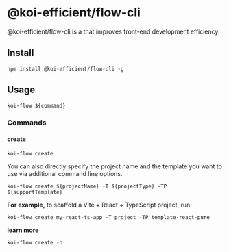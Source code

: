 # @koi-efficient/flow-cli

@koi-efficient/flow-cli is a that improves front-end development efficiency.

## Install

```
npm install @koi-efficient/flow-cli -g
```

## Usage

```
koi-flow ${command}
```

### Commands

#### create

```
koi-flow create
```

You can also directly specify the project name and the template you want to use via additional command line options.

```
koi-flow create ${projectName} -T ${projectType} -TP ${supportTemplate}
```

**For example,** to scaffold a Vite + React + TypeScript project, run:

```
koi-flow create my-react-ts-app -T project -TP template-react-pure
```

**learn more**

```
koi-flow create -h
```
